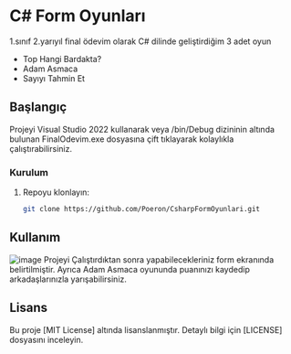 # C# Form Oyunları

1.sınıf 2.yarıyıl final ödevim olarak C# dilinde geliştirdiğim 3 adet oyun
- Top Hangi Bardakta?
- Adam Asmaca
- Sayıyı Tahmin Et

## Başlangıç

Projeyi Visual Studio 2022 kullanarak veya /bin/Debug dizininin altında bulunan FinalOdevim.exe dosyasına çift tıklayarak kolaylıkla çalıştırabilirsiniz.

### Kurulum

1. Repoyu klonlayın:

   ```bash
   git clone https://github.com/Poeron/CsharpFormOyunlari.git
   ```

## Kullanım

![image](https://github.com/Poeron/CsharpFormOyunlari/assets/94721967/a4278155-3fef-4d8a-b820-8a872748cb4b)
Projeyi Çalıştırdıktan sonra yapabilecekleriniz form ekranında belirtilmiştir.
Ayrıca Adam Asmaca oyununda puanınızı kaydedip arkadaşlarınızla yarışabilirsiniz.

## Lisans

Bu proje [MIT License] altında lisanslanmıştır. Detaylı bilgi için [LICENSE] dosyasını inceleyin.
